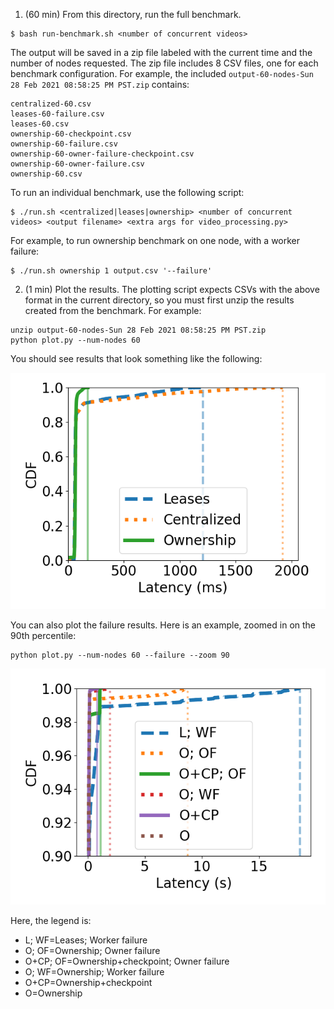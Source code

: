 1. (60 min)  From this directory, run the full benchmark.
```
$ bash run-benchmark.sh <number of concurrent videos>
```
The output will be saved in a zip file labeled with the current time and the number of nodes requested.
The zip file includes 8 CSV files, one for each benchmark configuration.
For example, the included `output-60-nodes-Sun 28 Feb 2021 08:58:25 PM PST.zip` contains:
```
centralized-60.csv
leases-60-failure.csv
leases-60.csv
ownership-60-checkpoint.csv
ownership-60-failure.csv
ownership-60-owner-failure-checkpoint.csv
ownership-60-owner-failure.csv
ownership-60.csv
```

To run an individual benchmark, use the following script:
```
$ ./run.sh <centralized|leases|ownership> <number of concurrent videos> <output filename> <extra args for video_processing.py>
```

For example, to run ownership benchmark on one node, with a worker failure:
```
$ ./run.sh ownership 1 output.csv '--failure'
```

2. (1 min) Plot the results. The plotting script expects CSVs with the above format in the current directory, so you must first unzip the results created from the benchmark. For example:

```
unzip output-60-nodes-Sun 28 Feb 2021 08:58:25 PM PST.zip
python plot.py --num-nodes 60
```

You should see results that look something like the following:

![latency](latency-60.png)

You can also plot the failure results. Here is an example, zoomed in on the 90th percentile:

```
python plot.py --num-nodes 60 --failure --zoom 90
```
![latency-failure](latency-failure-60.png)

Here, the legend is:

- L; WF=Leases; Worker failure
- O; OF=Ownership; Owner failure
- O+CP; OF=Ownership+checkpoint; Owner failure
- O; WF=Ownership; Worker failure
- O+CP=Ownership+checkpoint
- O=Ownership

